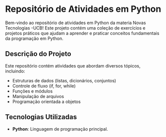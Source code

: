 # Repositório de Atividades em Python

Bem-vindo ao repositório de atividades em Python da materia Novas Tecnologias -UCB! Este projeto contém uma coleção de exercícios e projetos práticos que ajudam a aprender e praticar conceitos fundamentais da programação em Python.

## Descrição do Projeto

Este repositório contém atividades que abordam diversos tópicos, incluindo:

- Estruturas de dados (listas, dicionários, conjuntos)
- Controle de fluxo (if, for, while)
- Funções e módulos
- Manipulação de arquivos
- Programação orientada a objetos

## Tecnologias Utilizadas

- **Python**: Linguagem de programação principal.
